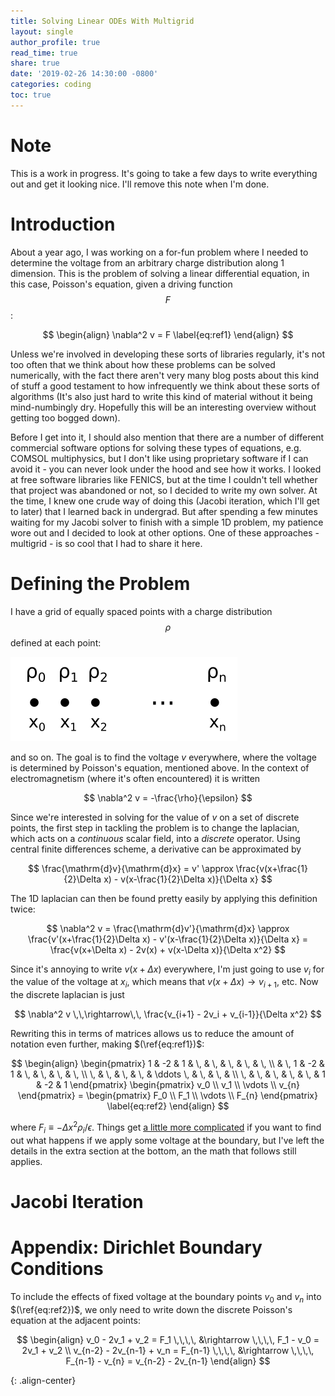 ```yaml
---
title: Solving Linear ODEs With Multigrid
layout: single
author_profile: true
read_time: true
share: true
date: '2019-02-26 14:30:00 -0800'
categories: coding
toc: true
---
```


# Note

This is a work in progress. It's going to take a few days to write everything out and get it looking nice. I'll remove this note when I'm done.

# Introduction

About a year ago, I was working on a for-fun problem where I needed to determine the voltage from an arbitrary charge distribution along 1 dimension. This is the problem of solving a linear differential equation, in this case, Poisson's equation, given a driving function $$F$$:

$$
\begin{align}
\nabla^2 v = F
\label{eq:ref1}
\end{align}
$$

Unless we're involved in developing these sorts of libraries regularly, it's not too often that we think about how these problems can be solved numerically, with the fact there aren't very many blog posts about this kind of stuff a good testament to how infrequently we think about these sorts of algorithms (It's also just hard to write this kind of material without it being mind-numbingly dry. Hopefully this will be an interesting overview without getting too bogged down).

Before I get into it, I should also mention that there are a number of different commercial software options for solving these types of equations, e.g. COMSOL multiphysics, but I don't like using proprietary software if I can avoid it - you can never look under the hood and see how it works. I looked at free software libraries like FENICS, but at the time I couldn't tell whether that project was abandoned or not, so I decided to write my own solver. At the time, I knew one crude way of doing this (Jacobi iteration, which I'll get to later) that I learned back in undergrad. But after spending a few minutes waiting for my Jacobi solver to finish with a simple 1D problem, my patience wore out and I decided to look at other options. One of these approaches - multigrid - is so cool that I had to share it here.

# Defining the Problem

I have a grid of equally spaced points with a charge distribution $$\rho$$ defined at each point:

![problem_layout]

and so on. The goal is to find the voltage $v$ everywhere, where the voltage is determined by Poisson's equation, mentioned above. In the context of electromagnetism (where it's often encountered) it is written

$$
\nabla^2 v = -\frac{\rho}{\epsilon}
$$

Since we're interested in solving for the value of $v$ on a set of discrete points, the first step in tackling the problem is to change the laplacian, which acts on a _continuous_ scalar field, into a _discrete_ operator. Using central finite differences scheme, a derivative can be approximated by

$$
\frac{\mathrm{d}v}{\mathrm{d}x} = v' \approx \frac{v(x+\frac{1}{2}\Delta x) - v(x-\frac{1}{2}\Delta x)}{\Delta x}
$$

The 1D laplacian can then be found pretty easily by applying this definition twice:

$$
\nabla^2 v = \frac{\mathrm{d}v'}{\mathrm{d}x} \approx \frac{v'(x+\frac{1}{2}\Delta x) - v'(x-\frac{1}{2}\Delta x)}{\Delta x} = \frac{v(x+\Delta x) - 2v(x) + v(x-\Delta x)}{\Delta x^2}
$$

Since it's annoying to write $v(x+\Delta x)$ everywhere, I'm just going to use $v_i$ for the value of the voltage at $x_i$, which means that $v(x+\Delta x) \rightarrow v_{i+1}$, etc. Now the discrete laplacian is just

$$
\nabla^2 v \,\,\rightarrow\,\, \frac{v_{i+1} - 2v_i + v_{i-1}}{\Delta x^2}
$$

Rewriting this in terms of matrices allows us to reduce the amount of notation even further, making $(\ref{eq:ref1})$:

$$
\begin{align}
\begin{pmatrix} 1 & -2 & 1 & \, & \, & \, & \, & \, \\ & \, 1 & -2 & 1 & \, & \, & \, & \, \\ \, & \, & \, & \, & \ddots \, & \, & \, & \\ \, & \, & \, & \, & \, & 1 & -2 & 1 \end{pmatrix}
\begin{pmatrix} v_0 \\ v_1 \\ \vdots \\ v_{n} \end{pmatrix}
= \begin{pmatrix} F_0 \\ F_1 \\ \vdots \\ F_{n} \end{pmatrix}
\label{eq:ref2}
\end{align}
$$

where $F_i\equiv-\Delta x^2 \rho_i/\epsilon$. Things get [a little more complicated](#appendix-dirichlet-boundary-conditions) if you want to find out what happens if we apply some voltage at the boundary, but I've left the details in the extra section at the bottom, an the math that follows still applies.


# Jacobi Iteration


# Appendix: Dirichlet Boundary Conditions

To include the effects of fixed voltage at the boundary points $v_0$ and $v_n$ into $(\ref{eq:ref2})$, we only need to write down the discrete Poisson's equation at the adjacent points:

$$
\begin{align}
v_0 - 2v_1 + v_2 = F_1 \,\,\,\, &\rightarrow \,\,\,\, F_1 - v_0 = 2v_1 + v_2 \\
v_{n-2} - 2v_{n-1} + v_n = F_{n-1} \,\,\,\, &\rightarrow \,\,\,\, F_{n-1} - v_{n} = v_{n-2} - 2v_{n-1}
\end{align}
$$


[problem_layout]: /assets/images/multigrid/problem_layout.png

{: .align-center}